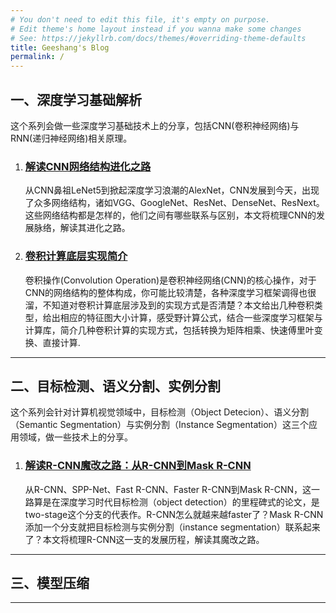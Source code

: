 ```yaml
---
# You don't need to edit this file, it's empty on purpose.
# Edit theme's home layout instead if you wanna make some changes
# See: https://jekyllrb.com/docs/themes/#overriding-theme-defaults
title: Geeshang's Blog
permalink: /
---
```


## 一、深度学习基础解析
这个系列会做一些深度学习基础技术上的分享，包括CNN(卷积神经网络)与RNN(递归神经网络)相关原理。

1. ### [解读CNN网络结构进化之路](/cnn-evolution)
    从CNN鼻祖LeNet5到掀起深度学习浪潮的AlexNet，CNN发展到今天，出现了众多网络结构，诸如VGG、GoogleNet、ResNet、DenseNet、ResNext。这些网络结构都是怎样的，他们之间有哪些联系与区别，本文将梳理CNN的发展脉络，解读其进化之路。

3. ### [卷积计算底层实现简介](/convolution-implementation)
    卷积操作(Convolution Operation)是卷积神经网络(CNN)的核心操作，对于CNN的网络结构的整体构成，你可能比较清楚，各种深度学习框架调得也很溜，不知道对卷积计算底层涉及到的实现方式是否清楚？本文给出几种卷积类型，给出相应的特征图大小计算，感受野计算公式，结合一些深度学习框架与计算库，简介几种卷积计算的实现方式，包括转换为矩阵相乘、快速傅里叶变换、直接计算. 

---

## 二、目标检测、语义分割、实例分割
这个系列会针对计算机视觉领域中，目标检测（Object Detecion）、语义分割（Semantic Segmentation）与实例分割（Instance Segmentation）这三个应用领域，做一些技术上的分享。

1. ### [解读R-CNN魔改之路：从R-CNN到Mask R-CNN](/rcnn)
    从R-CNN、SPP-Net、Fast R-CNN、Faster R-CNN到Mask R-CNN，这一路算是在深度学习时代目标检测（object detection）的里程碑式的论文，是two-stage这个分支的代表作。R-CNN怎么就越来越faster了？Mask R-CNN添加一个分支就把目标检测与实例分割（instance segmentation）联系起来了？本文将梳理R-CNN这一支的发展历程，解读其魔改之路。

---

## 三、模型压缩

---